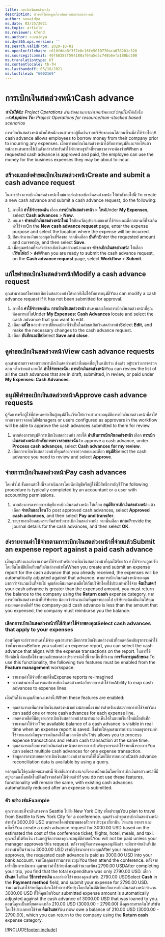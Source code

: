 ```yaml
---
title: การเบิกเงินสดล่วงหน้า
description: หัวข้อนี้ให้ข้อมูลเกี่ยวกับการเบิกเงินสดล่วงหน้า
author: suvaidya
ms.date: 03/25/2021
ms.topic: article
ms.reviewer: kfend
ms.author: suvaidya
ms.dyn365.ops.version: ''
ms.search.validFrom: 2020-10-01
ms.openlocfilehash: c610fdda8f337e0c16fe5010770aca678201c328
ms.sourcegitcommit: 40f68387f594180af64a5e5c748b6efa188bd300
ms.translationtype: HT
ms.contentlocale: th-TH
ms.lasthandoff: 05/10/2021
ms.locfileid: "6002169"
---
```

# <a name="cash-advance"></a><span data-ttu-id="32540-103">การเบิกเงินสดล่วงหน้า</span><span class="sxs-lookup"><span data-stu-id="32540-103">Cash advance</span></span>

<span data-ttu-id="32540-104">_**นำไปใช้กับ:** Project Operations สำหรับสถานการณ์ตามทรัพยากร/วัสดุที่ไม่ได้เก็บในคลัง_</span><span class="sxs-lookup"><span data-stu-id="32540-104">_**Applies To:** Project Operations for resource/non-stocked based scenarios_</span></span>

<span data-ttu-id="32540-105">การเบิกเงินสดล่วงหน้าช่วยให้พนักงานสามารถกู้ยืมเงินจากบริษัทของตนได้ก่อนที่จะมีค่าใช้จ่ายใดๆ</span><span class="sxs-lookup"><span data-stu-id="32540-105">A cash advance allows employees to borrow money from their company prior to incurring any expenses.</span></span> <span data-ttu-id="32540-106">เมื่อการขอเบิกเงินสดล่วงหน้าได้รับการอนุมัติและจ่ายให้แล้ว พนักงานสามารถใช้เงินดังกล่าวสำหรับค่าใช้จ่ายทางธุรกิจที่พวกเขาอาจจะต้องจ่าย</span><span class="sxs-lookup"><span data-stu-id="32540-106">When a requested cash advance is approved and paid, the employee can use the money for the business expenses they may be about to incur.</span></span> 

## <a name="create-and-submit-a-cash-advance-request"></a><span data-ttu-id="32540-107">สร้างและส่งคำขอเบิกเงินสดล่วงหน้า</span><span class="sxs-lookup"><span data-stu-id="32540-107">Create and submit a cash advance request</span></span>
<span data-ttu-id="32540-108">ในการสร้างการเบิกเงินสดล่วงหน้าใหม่และส่งคำขอเบิกเงินสดล่วงหน้า ให้ทำดังต่อไปนี้:</span><span class="sxs-lookup"><span data-stu-id="32540-108">To create a new cash advance and submit a cash advance request, do the following:</span></span> 

1. <span data-ttu-id="32540-109">ภายใต้ **ค่าใช้จ่ายของฉัน** เลือก **การเบิกเงินสดล่วงหน้า** > **ใหม่**</span><span class="sxs-lookup"><span data-stu-id="32540-109">Under **My Expenses**, select **Cash advances** > **New**.</span></span> 
2. <span data-ttu-id="32540-110">บนเพจ **คำขอเบิกเงินสดล่วงหน้าใหม่** ให้ป้อนวัตถุประสงค์ของค่าใช้จ่ายและเลือกสถานที่ที่จะเกิดค่าใช้จ่าย</span><span class="sxs-lookup"><span data-stu-id="32540-110">On the **New cash advance request** page, enter the expense purpose and select the location where the expense will be incurred.</span></span>
3. <span data-ttu-id="32540-111">ป้อนจำนวนเงินและสกุลเงินที่ร้องขอ จากนั้นเลือก **บันทึก**</span><span class="sxs-lookup"><span data-stu-id="32540-111">Enter the requested amount and currency, and then select **Save**.</span></span> 
4. <span data-ttu-id="32540-112">เมื่อคุณพร้อมที่จะส่งคำขอเบิกเงินสดล่วงหน้าบนเพจ **คำขอเบิกเงินสดล่วงหน้า** ให้เลือก **เวิร์กโฟลว์** > **ส่ง**</span><span class="sxs-lookup"><span data-stu-id="32540-112">When you are ready to submit the cash advance request, on the **Cash advance request** page, select **Workflow** > **Submit**.</span></span>

## <a name="modify-a-cash-advance-request"></a><span data-ttu-id="32540-113">แก้ไขคำขอเบิกเงินสดล่วงหน้า</span><span class="sxs-lookup"><span data-stu-id="32540-113">Modify a cash advance request</span></span>

<span data-ttu-id="32540-114">คุณสามารถแก้ไขคำขอเบิกเงินสดล่วงหน้าได้หากยังไม่ได้รับการอนุมัติ</span><span class="sxs-lookup"><span data-stu-id="32540-114">You can modify a cash advance request if it has not been submitted for approval.</span></span>

1. <span data-ttu-id="32540-115">ภายใต้ **ค่าใช้จ่ายของฉัน: การเบิกเงินสดล่วงหน้า** ค้นหาและเลือกการเบิกเงินสดล่วงหน้าที่คุณต้องการแก้ไข</span><span class="sxs-lookup"><span data-stu-id="32540-115">Under **My Expenses: Cash Advances** locate and select the cash advance that you want to edit.</span></span>
2. <span data-ttu-id="32540-116">เลือก **แก้ไข** และทำการเปลี่ยนแปลงที่จำเป็นในคำขอเบิกเงินสดล่วงหน้า</span><span class="sxs-lookup"><span data-stu-id="32540-116">Select **Edit**, and make the necessary changes to the cash advance request.</span></span> 
3. <span data-ttu-id="32540-117">เลือก **บันทึกและปิด**</span><span class="sxs-lookup"><span data-stu-id="32540-117">Select **Save and close**.</span></span>


## <a name="view-cash-advance-requests"></a><span data-ttu-id="32540-118">ดูคำขอเบิกเงินสดล่วงหน้า</span><span class="sxs-lookup"><span data-stu-id="32540-118">View cash advance requests</span></span>
<span data-ttu-id="32540-119">คุณสามารถตรวจสอบรายการเบิกเงินสดล่วงหน้าทั้งหมดที่อยู่ในฉบับร่าง ส่งแล้ว อยู่ระหว่างการตรวจสอบ หรือจ่ายแล้วภายใต้ **ค่าใช้จ่ายของฉัน: การเบิกเงินสดล่วงหน้า**</span><span class="sxs-lookup"><span data-stu-id="32540-119">You can review the list of all the cash advances that are in draft, submitted, in review, or paid under **My Expenses: Cash Advances**.</span></span> 

## <a name="approve-cash-advance-requests"></a><span data-ttu-id="32540-120">อนุมัติคำขอเบิกเงินสดล่วงหน้า</span><span class="sxs-lookup"><span data-stu-id="32540-120">Approve cash advance requests</span></span>

<span data-ttu-id="32540-121">ผู้จัดการหรือผู้ใช้ที่กำหนดค่าเป็นผู้อนุมัติในเวิร์กโฟลว์จะสามารถอนุมัติการเบิกเงินสดล่วงหน้าที่ส่งให้พวกเขาตรวจสอบได้</span><span class="sxs-lookup"><span data-stu-id="32540-121">Managers or users configured as approvers in the workflow will be able to approve the cash advances submitted to them for review.</span></span> 

1. <span data-ttu-id="32540-122">หากต้องการอนุมัติการเบิกเงินสดล่วงหน้า ภายใต้ **ดำเนินการเบิกเงินสดล่วงหน้า** เลือก **การเบิกเงินสดล่วงหน้าสำหรับการตรวจสอบของฉัน**</span><span class="sxs-lookup"><span data-stu-id="32540-122">To approve a cash advance, under **Process cash advances**, select **Cash advances for my review**.</span></span>
2. <span data-ttu-id="32540-123">เลือกการเบิกเงินสดล่วงหน้าที่คุณต้องการตรวจสอบและเลือก **อนุมัติ**</span><span class="sxs-lookup"><span data-stu-id="32540-123">Select the cash advance you need to review and select **Approve**.</span></span>  

## <a name="pay-cash-advances"></a><span data-ttu-id="32540-124">จ่ายการเบิกเงินสดล่วงหน้า</span><span class="sxs-lookup"><span data-stu-id="32540-124">Pay cash advances</span></span> 
<span data-ttu-id="32540-125">โดยทั่วไป ขั้นตอนต่อไปนี้จะดำเนินการโดยนักบัญชีหรือผู้ใช้ที่มีสิทธิ์การบัญชี</span><span class="sxs-lookup"><span data-stu-id="32540-125">The following procedure is typically completed by an accountant or a user with accounting permissions.</span></span>

1. <span data-ttu-id="32540-126">หากต้องการลงรายการบัญชีการเบิกเงินสดล่วงหน้า ให้เลือก **อนุมัติการเบิกเงินสดล่วงหน้า** แล้วเลือก **จ่ายเงินและโอน**</span><span class="sxs-lookup"><span data-stu-id="32540-126">To post approved cash advances, select **Approved cash advances**, and then select **Pay and transfer**.</span></span>  
2. <span data-ttu-id="32540-127">ระบุรายละเอียดสมุดรายวันสำหรับการเบิกเงินสดล่วงหน้า จากนั้นเลือก **ตกลง**</span><span class="sxs-lookup"><span data-stu-id="32540-127">Provide the journal details for the cash advances, and then select **OK**.</span></span> 

## <a name="submit-an-expense-report-against-a-paid-cash-advance"></a><span data-ttu-id="32540-128">ส่งรายงานค่าใช้จ่ายตามการเบิกเงินสดล่วงหน้าที่จ่ายแล้ว</span><span class="sxs-lookup"><span data-stu-id="32540-128">Submit an expense report against a paid cash advance</span></span> 

<span data-ttu-id="32540-129">เมื่อคุณสร้างและส่งรายงานค่าใช้จ่ายสำหรับการเบิกเงินสดล่วงหน้าที่คุณได้รับแล้ว ค่าใช้จ่ายจะถูกปรับโดยอัตโนมัติเมื่อเทียบกับเงินล่วงหน้านั้น</span><span class="sxs-lookup"><span data-stu-id="32540-129">When you create and submit an expense report for the cash advance that you already received, the expenses will be automatically adjusted against that advance.</span></span> <span data-ttu-id="32540-130">หากการเบิกเงินสดล่วงหน้าของคุณมากกว่าจำนวนเงินที่จ่ายไป คุณต้องคืนยอดคงเหลือให้กับบริษัทโดยใช้ประเภทค่าใช้จ่าย **คืนเงินสด**</span><span class="sxs-lookup"><span data-stu-id="32540-130">If your cash advance is greater than the expensed amount, you must return the balance to the company using the **Return cash** expense category.</span></span> <span data-ttu-id="32540-131">หากการเบิกเงินสดล่วงหน้าที่บริษัทจ่าย น้อยกว่าจำนวนเงินที่คุณจ่ายออกไป บริษัทจะต้องคืนเงินให้คุณตามยอดคงเหลือ</span><span class="sxs-lookup"><span data-stu-id="32540-131">If the company-paid cash advance is less than the amount that you expensed, the company must reimburse you the balance.</span></span> 

### <a name="select-cash-advances-that-apply-to-your-expenses"></a><span data-ttu-id="32540-132">เลือกการเบิกเงินสดล่วงหน้าที่ใช้กับค่าใช้จ่ายของคุณ</span><span class="sxs-lookup"><span data-stu-id="32540-132">Select cash advances that apply to your expenses</span></span>
<span data-ttu-id="32540-133">ก่อนที่คุณจะส่งรายงานค่าใช้จ่าย คุณสามารถเลือกการเบิกเงินสดล่วงหน้าที่สอดคล้องกับธุรกรรมค่าใช้จ่ายในรายงาน</span><span class="sxs-lookup"><span data-stu-id="32540-133">Before you submit an expense report, you can select the cash advance that aligns with the expense transactions on the report.</span></span> <span data-ttu-id="32540-134">ในการใช้ฟังก์ชันนี้ ต้องเปิดใช้งานคุณลักษณะสองประการต่อไปนี้จากพื้นที่ทำงาน **การจัดการคุณลักษณะ**:</span><span class="sxs-lookup"><span data-stu-id="32540-134">To use this functionality, the following two features must be enabled from the **Feature management** workspace:</span></span>

  - <span data-ttu-id="32540-135">รายงานค่าใช้จ่ายที่สมมติขึ้น</span><span class="sxs-lookup"><span data-stu-id="32540-135">Expense reports re-imagined</span></span>
  - <span data-ttu-id="32540-136">ความสามารถในการแมปการเบิกเงินสดล่วงหน้ากับรายการค่าใช้จ่าย</span><span class="sxs-lookup"><span data-stu-id="32540-136">Ability to map cash advances to expense lines</span></span>
 
 <span data-ttu-id="32540-137">เมื่อเปิดใช้งานคุณลักษณะเหล่านี้:</span><span class="sxs-lookup"><span data-stu-id="32540-137">When these features are enabled:</span></span>
 
  - <span data-ttu-id="32540-138">คุณสามารถเพิ่มการเบิกเงินสดล่วงหน้าอย่างน้อยหนึ่งรายการสำหรับแต่ละรายการค่าใช้จ่าย</span><span class="sxs-lookup"><span data-stu-id="32540-138">You can sadd one or more cash advances for each expense line.</span></span>
  - <span data-ttu-id="32540-139">ยอดคงเหลือที่มีอยู่ของการเบิกเงินสดล่วงหน้าสามารถมองเห็นได้ในแบบเรียลไทม์เมื่อบันทึกรายงานค่าใช้จ่าย</span><span class="sxs-lookup"><span data-stu-id="32540-139">The available balance of a cash advance is visible in real time when an expense report is saved.</span></span> <span data-ttu-id="32540-140">ซึ่งช่วยให้คุณสามารถประมวลผลธุรกรรมค่าใช้จ่ายและส่งคืนธุรกรรมเงินสดได้ในเวลาเดียวกัน</span><span class="sxs-lookup"><span data-stu-id="32540-140">This allows you to process expense transactions and return cash transaction at the same time.</span></span>
  - <span data-ttu-id="32540-141">คุณสามารถเลือกการเบิกเงินสดล่วงหน้าหลายรายการสำหรับธุรกรรมค่าใช้จ่ายหนึ่งรายการ</span><span class="sxs-lookup"><span data-stu-id="32540-141">You can select multiple cash advances for one expense transaction.</span></span>
  - <span data-ttu-id="32540-142">ข้อมูลการกระทบยอดการเบิกเงินสดล่วงหน้าสามารถใช้ได้โดยใช้การสอบถาม</span><span class="sxs-lookup"><span data-stu-id="32540-142">Cash advance reconciliation data is available by using a query.</span></span> 
 
<span data-ttu-id="32540-143">หากคุณไม่ใช้คุณลักษณะเหล่านี้ ฟังก์ชันการทำงานจะยังคงเหมือนเดิมโดยที่การเบิกเงินสดล่วงหน้าที่มีอยู่จะลดลงโดยอัตโนมัติหลังจากส่งค่าใช้จ่ายแล้ว</span><span class="sxs-lookup"><span data-stu-id="32540-143">If you do not use these features, functionality will remain the same, with existing cash advances automatically reduced after an expense is submitted.</span></span>

### <a name="example"></a><span data-ttu-id="32540-144">ตัว อย่าง เช่น</span><span class="sxs-lookup"><span data-stu-id="32540-144">Example</span></span> 
<span data-ttu-id="32540-145">คุณวางแผนที่จะเดินทางจาก Seattle ไปยัง New York City เพื่อประชุม</span><span class="sxs-lookup"><span data-stu-id="32540-145">You plan to travel from Seattle to New York City for a conference.</span></span> <span data-ttu-id="32540-146">คุณสร้างคำขอการเบิกเงินสดล่วงหน้าสำหรับ 3000.00 USD ตามราคาโดยประมาณของตั๋วการประชุม เที่ยวบิน โรงแรม อาหาร และแท็กซี่</span><span class="sxs-lookup"><span data-stu-id="32540-146">You create a cash advance request for 3000.00 USD based on the estimated the cost of the conference ticket, flights, hotel, meals, and taxi.</span></span> <span data-ttu-id="32540-147">คุณจะไม่ได้รับเงิน เว้นแต่ผู้จัดการของคุณจะอนุมัติคำขอนี้</span><span class="sxs-lookup"><span data-stu-id="32540-147">You will not be paid unless your manager approves this request.</span></span> <span data-ttu-id="32540-148">หลังจากผู้จัดการของคุณอนุมัติแล้ว จะมีการจ่ายเงินที่เบิกล่วงหน้าเป็นจำนวน 3000.00 USD เข้าบัญชีธนาคารของคุณ</span><span class="sxs-lookup"><span data-stu-id="32540-148">After your manager approves, the requested cash advance is paid as 3000.00 USD into your bank account.</span></span> <span data-ttu-id="32540-149">จากนั้นคุณเข้าร่วมการประชุม</span><span class="sxs-lookup"><span data-stu-id="32540-149">You then attend the conference.</span></span> <span data-ttu-id="32540-150">หลังจากเสร็จสิ้นการเดินทาง คุณพบว่าค่าใช้จ่ายทั้งหมดมีจำนวนเพียง 2790.00 USD</span><span class="sxs-lookup"><span data-stu-id="32540-150">After completing your trip, you find that the total expenditure was only 2790.00 USD.</span></span> <span data-ttu-id="32540-151">เลือก **เงินสด** ในฟิลด์ **วิธีการชำระเงิน** และส่งค่าใช้จ่ายของคุณสำหรับ 2790.00 USD</span><span class="sxs-lookup"><span data-stu-id="32540-151">Select **Cash** in the **Payment method** field, and submit your expense for 2790.00 USD.</span></span> <span data-ttu-id="32540-152">จำนวนเงินค่าใช้จ่ายที่คุณส่งจะได้รับการปรับปรุงโดยอัตโนมัติเทียบกับการเบิกเงินสดล่วงหน้าจำนวน 3000.00 USD ที่ให้คุณยืม</span><span class="sxs-lookup"><span data-stu-id="32540-152">Your submitted expense amount is automatically adjusted against the cash advance of 3000.00 USD that was loaned to you.</span></span> <span data-ttu-id="32540-153">ตอนนี้คุณเป็นหนี้ยอดคงเหลือ 210.00 USD (3000.00 - 2790.00) ซึ่งคุณสามารถคืนให้บริษัทโดยใช้ประเภทค่าใช้จ่าย **คืนเงินสด**</span><span class="sxs-lookup"><span data-stu-id="32540-153">You now owe a balance of 210.00 USD (3000.00 - 2790.00), which you can return to the company using the **Return cash** expense category.</span></span>



[!INCLUDE[footer-include](../includes/footer-banner.md)]
